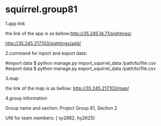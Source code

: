 # squirrel.group81


1.app link

the link of the app is as bellow:http://35.245.14.71/sightings/

http://35.245.217.103/sightings/add/

2.command for inport and export data:

#import data
$ python manage.py import_squirrel_data /path/to/file.csv
#export data
$ python manage.py export_squirrel_data /path/to/file.csv

3.map

the link of the map is as bellow:
http://35.245.217.103/map/


4.group information

Group name and section: Project Group 81, Section 2

UNI for team members: [ sy2882, hy2625]
